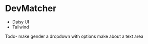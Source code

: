 # DevMatcher
- Daisy UI
- Tailwind


Todo-
make gender a dropdown with options
make about a text area
